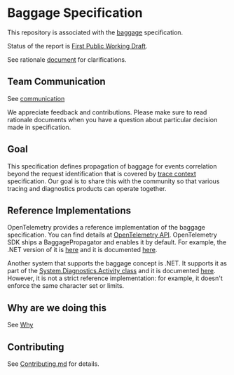 # Baggage Specification

This repository is associated with the [baggage](https://w3c.github.io/baggage/) specification.

Status of the report is
[First Public Working Draft](https://www.w3.org/2017/Process-20170301/#first-wd).

See rationale
[document](baggage/HTTP_HEADER_FORMAT_RATIONALE.md) for
clarifications.

## Team Communication

See
[communication](https://github.com/w3c/distributed-tracing-wg#team-communication)

We appreciate feedback and contributions. Please make sure to read
rationale documents when you have a question about particular decision
made in specification.

## Goal

This specification defines propagation of baggage for events correlation
beyond the request identification that is covered by [trace
context](https://w3c.github.io/trace-context/) specification. Our goal
is to share this with the community so that various tracing and
diagnostics products can operate together.

## Reference Implementations

OpenTelemetry provides a reference implementation of the baggage specification. You can find details at [OpenTelemetry API](https://github.com/open-telemetry/opentelemetry-specification/blob/main/specification/baggage/api.md). OpenTelemetry SDK ships a BaggagePropagator and enables it by default. For example, the .NET version of it is [here](https://github.com/open-telemetry/opentelemetry-dotnet/blob/5ddf9a486e755c53ab73debf87286a934fcbbb51/src/OpenTelemetry.Api/Context/Propagation/BaggagePropagator.cs) and it is documented [here](https://github.com/open-telemetry/opentelemetry-dotnet/blob/main/src/OpenTelemetry.Api/README.md#baggage-api).

Another system that supports the baggage concept is .NET. It supports it as part of the [System.Diagnostics.Activity class](https://github.com/dotnet/corefx/blob/master/src/System.Diagnostics.DiagnosticSource/src/System/Diagnostics/Activity.cs) and it is documented [here](https://docs.microsoft.com/en-us/dotnet/api/system.diagnostics.activity?view=net-5.0). However, it is not a strict reference implementation: for example, it doesn't enforce the same character set or limits.

## Why are we doing this

See
[Why](https://github.com/w3c/distributed-tracing-wg#why-are-we-doing-this)

## Contributing

See [Contributing.md](CONTRIBUTING.md) for details.
